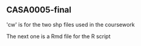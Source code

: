 ## CASA0005-final
'cw' is for the two shp files used in the coursework

The next one is a Rmd file for the R script
